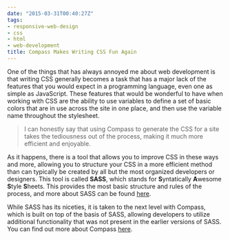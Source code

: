 ```yaml
---
date: "2015-03-31T00:40:27Z"
tags:
- responsive-web-design
- css
- html
- web-development
title: Compass Makes Writing CSS Fun Again
---
```


One of the things that has always annoyed me about web development is that writing CSS generally becomes a task that has a major lack of the features that you would expect in a programming language, even one as simple as JavaScript. These features that would be wonderful to have when working with CSS are the ability to use variables to define a set of basic colors that are in use across the site in one place, and then use the variable name throughout the stylesheet.

> I can honestly say that using Compass to generate the CSS for a site takes the tediousness out of the process, making it much more efficient and enjoyable.

As it happens, there is a tool that allows you to improve CSS in these ways and more, allowing you to structure your CSS in a more efficient method than can typically be created by all but the most organized developers or designers. This tool is called **SASS**, which stands for **S**yntatically **A**wesome **S**tyle **S**heets. This provides the most basic structure and rules of the process, and more about SASS can be found [here](http://sass-lang.com/).

While SASS has its niceties, it is taken to the next level with Compass, which is built on top of the basis of SASS, allowing developers to utilize additional functionality that was not present in the earlier versions of SASS. You can find out more about Compass [here](http://compass-style.org/).

